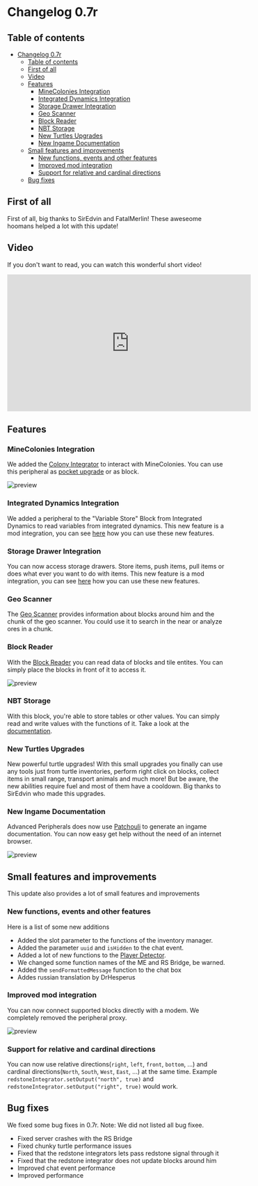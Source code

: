 # Changelog 0.7r

## Table of contents

- [Changelog 0.7r](#changelog-07r)
  - [Table of contents](#table-of-contents)
  - [First of all](#first-of-all)
  - [Video](#video)
  - [Features](#features)
    - [MineColonies Integration](#minecolonies-integration)
    - [Integrated Dynamics Integration](#integrated-dynamics-integration)
    - [Storage Drawer Integration](#storage-drawer-integration)
    - [Geo Scanner](#geo-scanner)
    - [Block Reader](#block-reader)
    - [NBT Storage](#nbt-storage)
    - [New Turtles Upgrades](#new-turtles-upgrades)
    - [New Ingame Documentation](#new-ingame-documentation)
  - [Small features and improvements](#small-features-and-improvements)
    - [New functions, events and other features](#new-functions-events-and-other-features)
    - [Improved mod integration](#improved-mod-integration)
    - [Support for relative and cardinal directions](#support-for-relative-and-cardinal-directions)
  - [Bug fixes](#bug-fixes)

## First of all

First of all, big thanks to SirEdvin and FatalMerlin! These aweseome hoomans helped a lot with this update!

## Video

If you don't want to read, you can watch this wonderful short video!

<iframe width="560" height="315" src="https://www.youtube.com/embed/tIpBTgSkWr0" title="YouTube video player" frameborder="0" allow="accelerometer; autoplay; clipboard-write; encrypted-media; gyroscope; picture-in-picture" allowfullscreen></iframe>

## Features

### MineColonies Integration

We added the [Colony Integrator](../1.19/peripherals/colony_integrator.md) to interact with MineColonies. You can use this peripheral as [pocket upgrade](../1.19/items/pocket_computer.md) or as block.

![preview](https://intelligence-modding.de/wp-content/uploads/2021/08/ezgif-3-8ef6a38e1c12.gif)


### Integrated Dynamics Integration

We added a peripheral to the "Variable Store" Block from Integrated Dynamics to read variables from integrated dynamics. This new feature is a mod integration, you can see [here](../1.19/integrations/getstarted.md) how you can use these new features.

### Storage Drawer Integration

You can now access storage drawers. Store items, push items, pull items or does what ever you want to do with items. This new feature is a mod integration, you can see [here](../1.16/integrations/sd/drawer.md) how you can use these new features.

### Geo Scanner

The [Geo Scanner](../1.19/peripherals/geo_scanner.md) provides information about blocks around him and the chunk of the geo scanner. You could use it to search in the near or analyze ores in a chunk.

### Block Reader

With the [Block Reader](../1.19/peripherals/block_reader.md) you can read data of blocks and tile entites. You can simply place the blocks in front of it to access it.

![preview](https://intelligence-modding.de/wp-content/uploads/2021/08/ezgif-2-8386560d407e.gif)

### NBT Storage

With this block, you're able to store tables or other values. You can simply read and write values with the functions of it. Take a look at the [documentation](../1.19/peripherals/nbt_storage.md).

### New Turtles Upgrades

New powerful turtle upgrades! With this small upgrades you finally can use any tools just from turtle inventories, perform right click on blocks, collect items in small range, transport animals and much more! But be aware, the new abilities require fuel and most of them have a cooldown. Big thanks to SirEdvin who made this upgrades.

### New Ingame Documentation

Advanced Peripherals does now use [Patchouli](https://www.curseforge.com/minecraft/mc-mods/patchouli) to generate an ingame documentation. You can now easy get help without the need of an internet browser.

![preview](https://intelligence-modding.de/wp-content/uploads/2021/08/Bild_2021-08-09_212339.png)

## Small features and improvements

This update also provides a lot of small features and improvements

### New functions, events and other features

Here is a list of some new additions

- Added the slot parameter to the functions of the inventory manager.
- Added the parameter `uuid` and `isHidden` to the chat event.
- Added a lot of new functions to the [Player Detector](../1.19/peripherals/player_detector.md).
- We changed some function names of the ME and RS Bridge, be warned.
- Added the `sendFormattedMessage` function to the chat box
- Addes russian translation by DrHesperus

### Improved mod integration

You can now connect supported blocks directly with a modem. We completely removed the peripheral proxy.

![preview](https://intelligence-modding.de/wp-content/uploads/2021/08/Bild_2021-08-09_212503.png)

### Support for relative and cardinal directions

You can now use relative directions(`right`, `left`, `front`, `bottom`, ...) and cardinal directions(`North`, `South`, `West`, `East`, ...) at the same time. Example `redstoneIntegrator.setOutput("north", true)` and `redstoneIntegrator.setOutput("right", true)` would work.

## Bug fixes

We fixed some bug fixes in 0.7r. Note: We did not listed all bug fixee.

- Fixed server crashes with the RS Bridge
- Fixed chunky turtle performance issues
- Fixed that the redstone integrators lets pass redstone signal through it
- Fixed that the redstone integrator does not update blocks around him
- Improved chat event performance
- Improved performance
